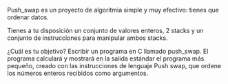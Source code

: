 Push_swap es un proyecto de algoritmia simple y muy efectivo: tienes que ordenar
datos.

Tienes a tu disposición un conjunto de valores enteros, 2 stacks y un conjunto de
instrucciones para manipular ambos stacks.

¿Cuál es tu objetivo? Escribir un programa en C llamado push_swap. El programa calculará y mostrará en la salida estándar el programa más pequeño, creado con las instrucciones de lenguaje Push swap, que ordene los números enteros recibidos como argumentos.
